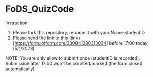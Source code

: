 # FoDS_QuizCode

Instruction:
1. Please fork this repository, rename it with your Name-studentID
2. Please send the link to this (link) [https://form.jotform.com/230041280313034] before 17:00 today (5/1/2023) 

NOTE: You are only allow to submit once (studentID is recorded). Submission after 17:00 won't be counted/marked (the form closed automatically)
